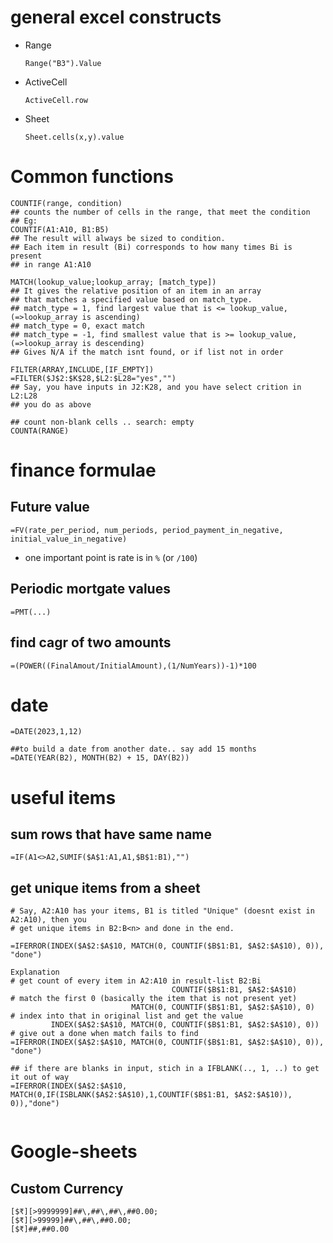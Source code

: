 # general excel constructs

* Range
    ```
    Range("B3").Value
    ```
* ActiveCell
    ```
    ActiveCell.row
    ```
* Sheet
    ```
    Sheet.cells(x,y).value
    ```

# Common functions

```
COUNTIF(range, condition)
## counts the number of cells in the range, that meet the condition
## Eg:
COUNTIF(A1:A10, B1:B5)
## The result will always be sized to condition.
## Each item in result (Bi) corresponds to how many times Bi is present
## in range A1:A10

MATCH(lookup_value;lookup_array; [match_type])
## It gives the relative position of an item in an array
## that matches a specified value based on match_type.
## match_type = 1, find largest value that is <= lookup_value, (=>lookup_array is ascending)
## match_type = 0, exact match
## match_type = -1, find smallest value that is >= lookup_value, (=>lookup_array is descending)
## Gives N/A if the match isnt found, or if list not in order

FILTER(ARRAY,INCLUDE,[IF_EMPTY])
=FILTER($J$2:$K$28,$L2:$L28="yes","")
## Say, you have inputs in J2:K28, and you have select crition in L2:L28
## you do as above

## count non-blank cells .. search: empty
COUNTA(RANGE)
```

# finance formulae

## Future value

```
=FV(rate_per_period, num_periods, period_payment_in_negative, initial_value_in_negative)
```
* one important point is rate is in `%` (or `/100`)

## Periodic mortgate values

```
=PMT(...)
```

## find cagr of two amounts

```
=(POWER((FinalAmout/InitialAmount),(1/NumYears))-1)*100

```

# date

```
=DATE(2023,1,12)

##to build a date from another date.. say add 15 months
=DATE(YEAR(B2), MONTH(B2) + 15, DAY(B2))

```



# useful items

## sum rows that have same name

```
=IF(A1<>A2,SUMIF($A$1:A1,A1,$B$1:B1),"")
```

## get unique items from a sheet

```
# Say, A2:A10 has your items, B1 is titled "Unique" (doesnt exist in A2:A10), then you
# get unique items in B2:B<n> and done in the end.

=IFERROR(INDEX($A$2:$A$10, MATCH(0, COUNTIF($B$1:B1, $A$2:$A$10), 0)), "done")

Explanation
# get count of every item in A2:A10 in result-list B2:Bi
                                    COUNTIF($B$1:B1, $A$2:$A$10)
# match the first 0 (basically the item that is not present yet)
                           MATCH(0, COUNTIF($B$1:B1, $A$2:$A$10), 0)
# index into that in original list and get the value
         INDEX($A$2:$A$10, MATCH(0, COUNTIF($B$1:B1, $A$2:$A$10), 0))
# give out a done when match fails to find
=IFERROR(INDEX($A$2:$A$10, MATCH(0, COUNTIF($B$1:B1, $A$2:$A$10), 0)), "done")

## if there are blanks in input, stich in a IFBLANK(.., 1, ..) to get it out of way
=IFERROR(INDEX($A$2:$A$10, MATCH(0,IF(ISBLANK($A$2:$A$10),1,COUNTIF($B$1:B1, $A$2:$A$10)), 0)),"done")


```


# Google-sheets

## Custom Currency

```
[$₹][>9999999]##\,##\,##\,##0.00;
[$₹][>99999]##\,##\,##0.00;
[$₹]##,##0.00
```



